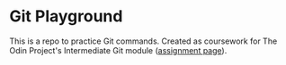 # Git Playground

This is a repo to practice Git commands. Created as coursework for The Odin Project's Intermediate Git module ([assignment page](https://www.theodinproject.com/lessons/javascript-a-deeper-look-at-git)).